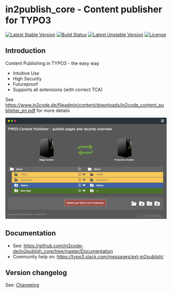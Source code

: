 # in2publish_core - Content publisher for TYPO3

[![Latest Stable Version](https://poser.pugx.org/in2code/in2publish_core/v/stable)](https://packagist.org/packages/in2code/in2publish_core) [![Build Status](https://travis-ci.org/in2code-de/in2publish_core.svg?branch=master)](https://travis-ci.org/in2code-de/in2publish_core) [![Latest Unstable Version](https://poser.pugx.org/in2code/in2publish_core/v/unstable)](https://packagist.org/packages/in2code/in2publish_core) [![License](https://poser.pugx.org/in2code/in2publish_core/license)](https://packagist.org/packages/in2code/in2publish_core)

## Introduction

Content Publishing in TYPO3 - the easy way

- Intuitive Use
- High Security
- Futureproof
- Supports all extensions (with correct TCA)

See https://www.in2code.de/fileadmin/content/downloads/in2code_content_publisher_en.pdf for more details

![Example overview module](Documentation/_img/index_publisher_screen.png)

## Documentation

* See: https://github.com/in2code-de/in2publish_core/tree/master/Documentation
* Community help on: https://typo3.slack.com/messages/ext-in2publish/

## Version changelog

See: [Changelog](CHANGELOG.md)
